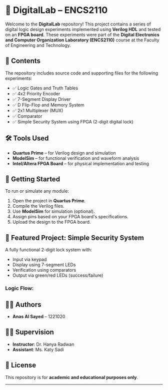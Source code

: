 # 🔧 DigitalLab – ENCS2110 

Welcome to the **DigitalLab** repository! This project contains a series of digital logic design experiments implemented using **Verilog HDL** and tested on an **FPGA board**. These experiments were part of the **Digital Electronics and Computer Organization Laboratory (ENCS2110)** course at the Faculty of Engineering and Technology.

## 📁 Contents

The repository includes source code and supporting files for the following experiments:

- ✅ Logic Gates and Truth Tables
- ✅ 4x2 Priority Encoder
- ✅ 7-Segment Display Driver
- ✅ D Flip-Flop and Memory System
- ✅ 2x1 Multiplexer (MUX)
- ✅ Comparator
- ✅ Simple Security System using FPGA (2-digit digital lock)

## 🛠️ Tools Used

- **Quartus Prime** – for Verilog design and simulation
- **ModelSim** – for functional verification and waveform analysis
- **Intel/Altera FPGA Board** – for physical implementation and testing

## 🚀 Getting Started

To run or simulate any module:

1. Open the project in **Quartus Prime**.
2. Compile the Verilog files.
3. Use **ModelSim** for simulation (optional).
4. Assign pins based on your FPGA board's specifications.
5. Upload the design to the FPGA board.

## 🧪 Featured Project: Simple Security System

A fully functional 2-digit lock system with:

- Input via keypad
- Display using 7-segment LEDs
- Verification using comparators
- Output via green/red LEDs (success/failure)

### Logic Flow:


## 👨‍💻 Authors

- **Anas Al Sayed** – 1221020  

## 🧑‍🏫 Supervision

- **Instructor**: Dr. Hanya Radwan  
- **Assistant**: Ms. Katy Sadi


## 📜 License

This repository is for **academic and educational purposes only**.

---



